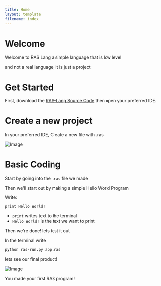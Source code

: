 ```yaml
---
title: Home
layout: template
filename: index
--- 
```


# Welcome
Welcome to RAS Lang a simple language that is low level

and not a real language, it is just a project

# Get Started
First, download the [RAS-Lang Source Code](https://github.com/raeedalam/ras-lang/) then open your preferred IDE.

# Create a new project
In your preferred IDE, Create a new file with .ras

![Image](https://raeedalam.github.io/ras-lang/sc1.png)

# Basic Coding
Start by going into the `.ras` file we made

Then we'll start out by making a simple Hello World Program

Write:
```
print Hello World!
```
* `print` writes text to the terminal
* `Hello World!` is the text we want to print

Then we're done! lets test it out

In the terminal write

```bash
python ras-run.py app.ras
```
lets see our final product!

![Image](https://raeedalam.github.io/ras-lang/sc2.png)

You made your first RAS program!
